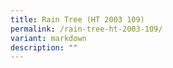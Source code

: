 ```yaml
---
title: Rain Tree (HT 2003 109)
permalink: /rain-tree-ht-2003-109/
variant: markdown
description: ""
---
```

